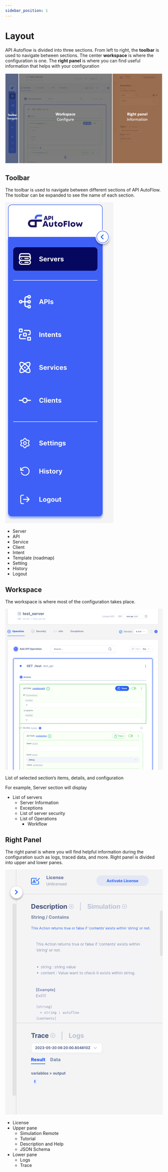 ```yaml
---
sidebar_position: 1
---
```

# Layout

API Autoflow is divided into three sections. From left to right, the **toolbar** is used to navigate between sections.  The center **workspace** is where the configuration is one.  The **right panel** is where you can find useful information that helps with your configuration 

![Untitled](Untitled.png)

## Toolbar

The toolbar is used to navigate between different sections of API AutoFlow.  The toolbar can be expanded to see the name of each section.

![Untitled](Untitled%201.png)

- Server
- API
- Service
- Client
- Intent
- Template (roadmap)
- Setting
- History
- Logout

## Workspace

The workspace is where most of the configuration takes place.  

![Untitled](Untitled%202.png)

List of selected section’s items, details, and configuration

For example, Server section will display

- List of servers
    - Server Information
    - Exceptions
    - List of server security
    - List of Operations
        - Workflow

## Right Panel

The right panel is where you will find helpful information during the configuration such as logs, traced data, and more.  Right panel is divided into upper and lower panes. 

![Untitled](Untitled%203.png)

- License
- Upper pane
    - Simulation Remote
    - Tutorial
    - Description and Help
    - JSON Schema
- Lower pane
    - Logs
    - Trace